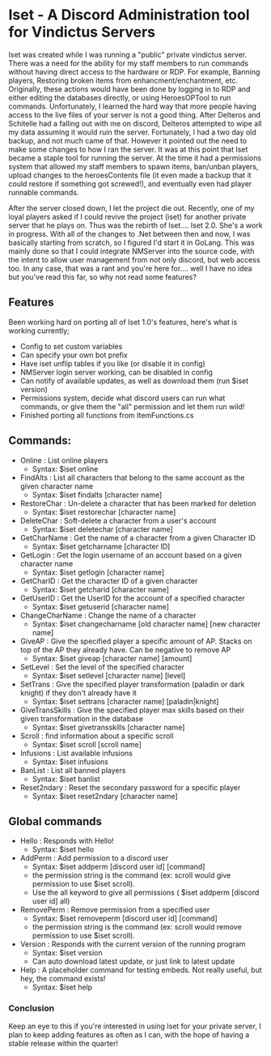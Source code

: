 # Iset - A Discord Administration tool for Vindictus Servers

Iset was created while I was running a "public" private vindictus server. There was a need for the ability for my staff members to run commands without having direct access to the hardware or RDP. For example, Banning players, Restoring broken items from enhancment/enchantment, etc. Originally, these actions would have been done by logging in to RDP and either editing the databases directly, or using HeroesOPTool to run commands. Unfortunately, I learned the hard way that more people having access to the live files of your server is not a good thing. After Delteros and Schitelle had a falling out with me on discord, Delteros attempted to wipe all my data assuming it would ruin the server. Fortunately, I had a two day old backup, and not much came of that. However it pointed out the need to make some changes to how I ran the server. It was at this point that Iset became a staple tool for running the server. At the time it had a permissions system that allowed my staff members to spawn items, ban/unban players, upload changes to the heroesContents file (it even made a backup that it could restore if something got screwed!), and eventually even had player runnable commands.

After the server closed down, I let the project die out. Recently, one of my loyal players asked if I could revive the project (iset) for another private server that he plays on. Thus was the rebirth of Iset.... Iset 2.0. She's a work in progress. With all of the changes to .Net between then and now, I was basically starting from scratch, so I figured I'd start it in GoLang. This was mainly done so that I could integrate NMServer into the source code, with the intent to allow user management from not only discord, but web access too. In any case, that was a rant and you're here for.... well I have no idea but you've read this far, so why not read some features?

## Features

Been working hard on porting all of Iset 1.0's features, here's what is working currently;
- Config to set custom variables
- Can specify your own bot prefix
- Have iset unflip tables if you like (or disable it in config)
- NMServer login server working, can be disabled in config
- Can notify of available updates, as well as download them (run $iset version)
- Permissions system, decide what discord users can run what commands, or give them the "all" permission and let them run wild!
- Finished porting all functions from ItemFunctions.cs

## Commands:
- Online : List online players
  - Syntax: $iset online
- FindAlts : List all characters that belong to the same account as the given character name
  - Syntax: $iset findalts [character name]
- RestoreChar : Un-delete a character that has been marked for deletion
  - Syntax: $iset restorechar [character name]
- DeleteChar : Soft-delete a character from a user's account
  - Syntax: $iset deletechar [character name]
- GetCharName : Get the name of a character from a given Character ID
  - Syntax: $iset getcharname [character ID]
- GetLogin : Get the login username of an account based on a given character name
  - Syntax: $iset getlogin [character name]
- GetCharID : Get the character ID of a given character
  - Syntax: $iset getcharid [character name]
- GetUserID : Get the UserID for the account of a specified character
  - Syntax: $iset getuserid [character name]
- ChangeCharName : Change the name of a character
  - Syntax: $iset changecharname [old character name] [new character name]
- GiveAP : Give the specified player a specific amount of AP. Stacks on top of the AP they already have. Can be negative to remove AP
  - Syntax: $iset giveap [character name] [amount]
- SetLevel : Set the level of the specified character
  - Syntax: $iset setlevel [character name] [level]
- SetTrans : Give the specified player transformation (paladin or dark knight) if they don't already have it
  - Syntax: $iset settrans [character name] [paladin|knight]
- GiveTransSkills : Give the specified player max skills based on their given transformation in the database
  - Syntax: $iset givetransskills [character name]
- Scroll : find information about a specific scroll
  - Syntax: $iset scroll [scroll name]
- Infusions : List available infusions
  - Syntax: $iset infusions
- BanList : List all banned players
  - Syntax: $iset banlist
- Reset2ndary : Reset the secondary password for a specific player
  - Syntax: $iset reset2ndary [character name]


## Global commands
- Hello : Responds with Hello!
  - Syntax: $iset hello
- AddPerm : Add permission to a discord user
  - Syntax: $iset addperm [discord user id] [command]
  - the permission string is the command (ex: scroll would give permission to use $iset scroll). 
  - Use the all keyword to give all permissions ( $iset addperm [discord user id] all)
- RemovePerm : Remove permission from a specified user
  - Syntax: $iset removeperm [discord user id] [command]
  - the permission string is the command (ex: scroll would remove permission to use $iset scroll).
- Version : Responds with the current version of the running program
  - Syntax: $iset version
  - Can auto download latest update, or just link to latest update
- Help : A placeholder command for testing embeds. Not really useful, but hey, the command exists!
  - Syntax: $iset help
### Conclusion

Keep an eye to this if you're interested in using Iset for your private server, I plan to keep adding features as often as I can, with the hope of having a stable release within the quarter!
